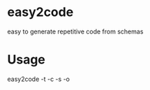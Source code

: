 # easy2code

easy to generate repetitive code from schemas


# Usage

easy2code -t <template-file> -c <code-file> -s <schema-files> -o <schema-file-type>